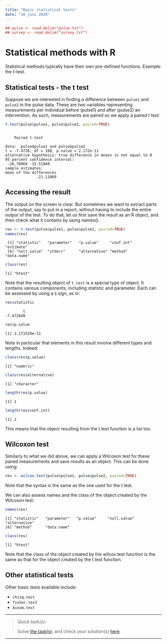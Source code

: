 ```yaml
---
title: "Basic statistical tests"
date: "10 juni 2020"
---
```






```r
## pulse <- read.delim("pulse.txt")
## survey <- read.delim("survey.txt")
```


# Statistical methods with R

Statistical methods typically have their own pre-defined functions. Example: the t-test.

## Statistical tests - the t test

Suppose we are interested in finding a difference between `pulse1` and `pulse2` in the pulse data. These are two variables representing measurements per individual before (pulse1) and after (pulse2) an intervention. As such, measurements are paired so we apply a paired t test:


```r
t.test(pulse$pulse1, pulse$pulse2, paired=TRUE)
```

```

	Paired t-test

data:  pulse$pulse1 and pulse$pulse2
t = -7.4726, df = 108, p-value = 2.172e-11
alternative hypothesis: true difference in means is not equal to 0
95 percent confidence interval:
 -26.70969 -15.51049
sample estimates:
mean of the differences 
              -21.11009 
```



## Accessing the result

The output on the screen is clear. But sometimes we want to extract parts of the output, say to put in a report, without having to include the entire output of the test. To do that, let us first save the result as an R object, and then check what it contains by using names().


```r
res <- t.test(pulse$pulse1, pulse$pulse2, paired=TRUE)
names(res)
```

```
 [1] "statistic"   "parameter"   "p.value"     "conf.int"    "estimate"   
 [6] "null.value"  "stderr"      "alternative" "method"      "data.name"  
```

```r
class(res)
```

```
[1] "htest"
```

Note that the resulting object of `t.test` is a special type of object. It contains various components, including statistic and parameter. Each can be assessed by using a `$` sign, as in:


```r
res$statistic
```

```
        t 
-7.472648 
```

```r
res$p.value
```

```
[1] 2.171529e-11
```

Note in particular that elements in this result involve different types and lengths. Indeed:


```r
class(res$p.value)
```

```
[1] "numeric"
```

```r
class(res$alternative)
```

```
[1] "character"
```

```r
length(res$p.value)
```

```
[1] 1
```

```r
length(res$conf.int)
```

```
[1] 2
```

This means that the object resulting from the t.test function is a list too.


## Wilcoxon test

Similarly to what we did above, we can apply a Wilcoxon test for these paired measurements and save results as an object. This can be done using:


```r
res <- wilcox.test(pulse$pulse1, pulse$pulse2, paired=TRUE)
```


Note that the syntax is the same as the one used for the t test. 

We can also assess names and the class of the object created by the Wilcoxon test:


```r
names(res)
```

```
[1] "statistic"   "parameter"   "p.value"     "null.value"  "alternative"
[6] "method"      "data.name"  
```

```r
class(res)
```

```
[1] "htest"
```

Note that the class of the object created by the wilcox.test function is the same as that for the object created by the t.test function.

## Other statistical tests

Other basic tests available include:

- `chisq.test`
- `fisher.test`
- `binom.test`



- - -

> _Quick task(s)_:
> 
> Solve [the task(s)](02_S3_objects.tasks.nocode.html#S3), and check your solution(s) [here](02_S3_objects.tasks.code.html#S3).

- - -
